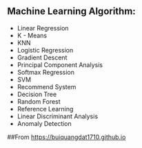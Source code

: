 ## Machine Learning Algorithm:

- Linear Regression
- K - Means
- KNN
- Logistic Regression
- Gradient Descent
- Principal Component Analysis
- Softmax Regression
- SVM
- Recommend System
- Decision Tree
- Random Forest
- Reference Learning
- Linear Discriminant Analysis
- Anomaly Detection

##From https://buiquangdat1710.github.io
